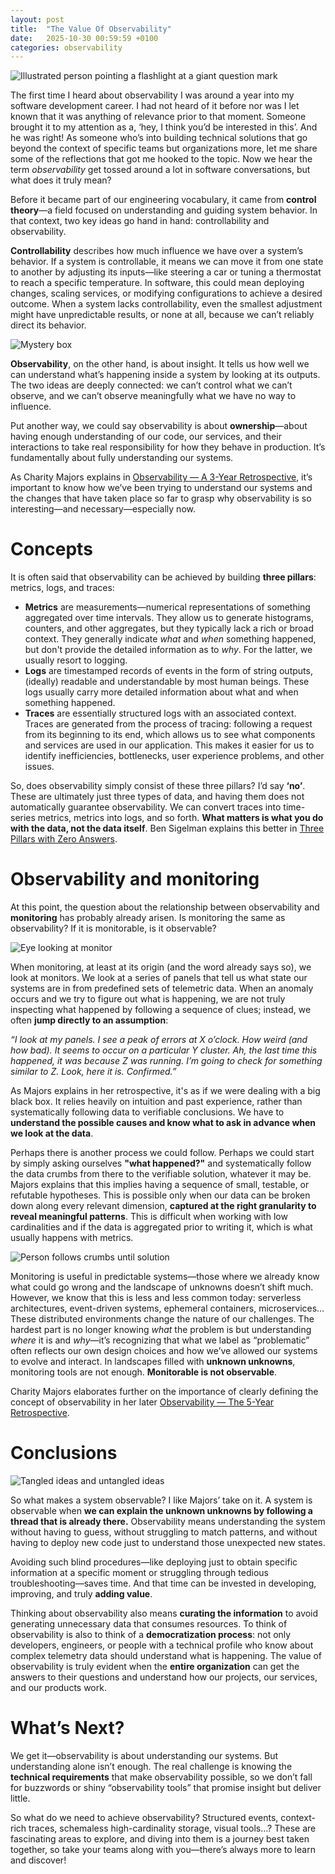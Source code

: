 ```yaml
---
layout: post
title:  "The Value Of Observability"
date:   2025-10-30 00:59:59 +0100
categories: observability
---
```


![Illustrated person pointing a flashlight at a giant question mark]({{site.url}}/images/observability_1.png "Observing or Struggling")

The first time I heard about observability I was around a year into my software development career. I had not heard of it before nor was I let known that it was anything of relevance prior to that moment. Someone brought it to my attention as a, ‘hey, I think you’d be interested in this’. And he was right! As someone who’s into building technical solutions that go beyond the context of specific teams but organizations more, let me share some of the reflections that got me hooked to the topic. Now we hear the term _observability_ get tossed around a lot in software conversations, but what does it truly mean? 

Before it became part of our engineering vocabulary, it came from **control theory**—a field focused on understanding and guiding system behavior. In that context, two key ideas go hand in hand: controllability and observability.

**Controllability** describes how much influence we have over a system’s behavior. If a system is controllable, it means we can move it from one state to another by adjusting its inputs—like steering a car or tuning a thermostat to reach a specific temperature. In software, this could mean deploying changes, scaling services, or modifying configurations to achieve a desired outcome. When a system lacks controllability, even the smallest adjustment might have unpredictable results, or none at all, because we can’t reliably direct its behavior. 

![Mystery box]({{site.url}}/images/observability_2.png "Input and Output")

**Observability**, on the other hand, is about insight. It tells us how well we can understand what’s happening inside a system by looking at its outputs. The two ideas are deeply connected: we can’t control what we can’t observe, and we can’t observe meaningfully what we have no way to influence. 

Put another way, we could say observability is about **ownership**—about having enough understanding of our code, our services, and their interactions to take real responsibility for how they behave in production. It’s fundamentally about fully understanding our systems.

As Charity Majors explains in [Observability — A 3-Year Retrospective](https://thenewstack.io/observability-a-3-year-retrospective/), it’s important to know how we’ve been trying to understand our systems and the changes that have taken place so far to grasp why observability is so interesting—and necessary—especially now.

# Concepts

It is often said that observability can be achieved by building **three pillars**: metrics, logs, and traces:
- **Metrics** are measurements—numerical representations of something aggregated over time intervals. They allow us to generate histograms, counters, and other aggregates, but they typically lack a rich or broad context. They generally indicate _what_ and _when_ something happened, but don't provide the detailed information as to _why_. For the latter, we usually resort to logging.
- **Logs** are timestamped records of events in the form of string outputs, (ideally) readable and understandable by most human beings. These logs usually carry more detailed information about what and when something happened.
- **Traces** are essentially structured logs with an associated context. Traces are generated from the process of tracing: following a request from its beginning to its end, which allows us to see what components and services are used in our application. This makes it easier for us to identify inefficiencies, bottlenecks, user experience problems, and other issues.

So, does observability simply consist of these three pillars? I’d say **‘no’**. These are ultimately just three types of data, and having them does not automatically guarantee observability. We can convert traces into time-series metrics, metrics into logs, and so forth. **What matters is what you do with the data, not the data itself**. Ben Sigelman explains this better in [Three Pillars with Zero Answers](https://dzone.com/articles/three-pillars-with-zero-answers-a-new-scorecard-for-observability). 

# Observability and monitoring  

At this point, the question about the relationship between observability and **monitoring** has probably already arisen. Is monitoring the same as observability? If it is monitorable, is it observable?

![Eye looking at monitor]({{site.url}}/images/observability_3.png "Monitoring")

When monitoring, at least at its origin (and the word already says so), we look at monitors. We look at a series of panels that tell us what state our systems are in from predefined sets of telemetric data. When an anomaly occurs and we try to figure out what is happening, we are not truly inspecting what happened by following a sequence of clues; instead, we often **jump directly to an assumption**:

_“I look at my panels. I see a peak of errors at X o’clock. How weird (and how bad). It seems to occur on a particular Y cluster. Ah, the last time this happened, it was because Z was running. I’m going to check for something similar to Z. Look, here it is. Confirmed.”_

As Majors explains in her retrospective, it's as if we were dealing with a big black box. It relies heavily on intuition and past experience, rather than systematically following data to verifiable conclusions. We have to **understand the possible causes and know what to ask in advance when we look at the data**.

Perhaps there is another process we could follow. Perhaps we could start by simply asking ourselves **"what happened?"** and systematically follow the data crumbs from there to the verifiable solution, whatever it may be. Majors explains that this implies having a sequence of small, testable, or refutable hypotheses. This is possible only when our data can be broken down along every relevant dimension, **captured at the right granularity to reveal meaningful patterns**. This is difficult when working with low cardinalities and if the data is aggregated prior to writing it, which is what usually happens with metrics.

![Person follows crumbs until solution]({{site.url}}/images/observability_4.png "Following Data Crumbs")

Monitoring is useful in predictable systems—those where we already know what could go wrong and the landscape of unknowns doesn’t shift much. However, we know that this is less and less common today: serverless architectures, event-driven systems, ephemeral containers, microservices… These distributed environments change the nature of our challenges. The hardest part is no longer knowing _what_ the problem is but understanding _where_ it is and _why_—it’s recognizing that what we label as “problematic” often reflects our own design choices and how we’ve allowed our systems to evolve and interact. In landscapes filled with **unknown unknowns**, monitoring tools are not enough. **Monitorable is not observable**.

Charity Majors elaborates further on the importance of clearly defining the concept of observability in her later [Observability — The 5-Year Retrospective](https://thenewstack.io/observability-the-5-year-retrospective/).

# Conclusions

![Tangled ideas and untangled ideas]({{site.url}}/images/observability_5.png "Tangled or Untangled")

So what makes a system observable? I like Majors’ take on it. A system is observable when **we can explain the unknown unknowns by following a thread that is already there.** Observability means understanding the system without having to guess, without struggling to match patterns, and without having to deploy new code just to understand those unexpected new states.

Avoiding such blind procedures—like deploying just to obtain specific information at a specific moment or struggling through tedious troubleshooting—saves time. And that time can be invested in developing, improving, and truly **adding value**.

Thinking about observability also means **curating the information** to avoid generating unnecessary data that consumes resources. To think of observability is also to think of a **democratization process**: not only developers, engineers, or people with a technical profile who know about complex telemetry data should understand what is happening. The value of observability is truly evident when the **entire organization** can get the answers to their questions and understand how our projects, our services, and our products work.

# What’s Next?

We get it—observability is about understanding our systems. But understanding alone isn’t enough. The real challenge is knowing the **technical requirements** that make observability possible, so we don’t fall for buzzwords or shiny “observability tools” that promise insight but deliver little. 

So what do we need to achieve observability? Structured events, context-rich traces, schemaless high-cardinality storage, visual tools…? These are fascinating areas to explore, and diving into them is a journey best taken together, so take your teams along with you—there’s always more to learn and discover!

<!-- ![Illustrated person struggling with questions]({{site.url}}/images/observability_6.png "Struggling with questions") -->